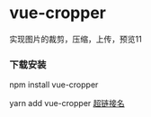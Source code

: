 # vue-cropper
实现图片的裁剪，压缩，上传，预览11
### 下载安装
npm install vue-cropper

yarn add vue-cropper
[超链接名](超链接地址 "超链接title")
